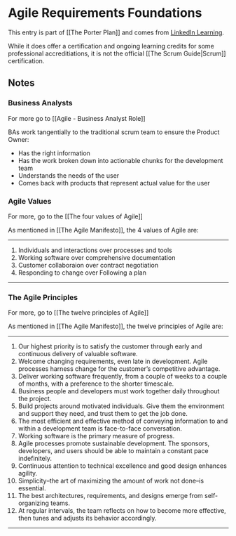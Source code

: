 # Agile Requirements Foundations

This entry is part of [[The Porter Plan]] and comes from [LinkedIn Learning](https://www.linkedin.com/learning/agile-requirements-foundations/the-agile-manifesto-from-a-business-analyst-perspective?u=2101657).

While it does offer a certification and ongoing learning credits for some professional accreditiations, it is not the official [[The Scrum Guide|Scrum]] certification. 

## Notes

### Business Analysts

For more go to [[Agile - Business Analyst Role]]

BAs work tangentially to the traditional scrum team to ensure the Product Owner:
- Has the right information
- Has the work broken down into actionable chunks for the development team
- Understands the needs of the user
- Comes back with products that represent actual value for the user

### Agile Values

For more, go to the [[The four values of Agile]]

As mentioned in [[The Agile Manifesto]], the 4 values of Agile are:

---
1. Individuals and interactions over processes and tools
2. Working software over comprehensive documentation
3. Customer collaboraion over contract negotiation
4. Responding to change over Following a plan
---

### The Agile Principles

For more, go to [[The twelve principles of Agile]]

As mentioned in [[The Agile Manifesto]], the twelve principles of Agile are:

---
1. Our highest priority is to satisfy the customer through early and continuous delivery of valuable software.
2. Welcome changing requirements, even late in development. Agile processes harness change for the customer’s competitive advantage.
3. Deliver working software frequently, from a couple of weeks to a couple of months, with a preference to the shorter timescale.
4. Business people and developers must work together daily throughout the project.
5. Build projects around motivated individuals. Give them the environment and support they need, and trust them to get the job done.
6. The most efficient and effective method of conveying information to and within a development team is face-to-face conversation.
7. Working software is the primary measure of progress.
8. Agile processes promote sustainable development. The sponsors, developers, and users should be able to maintain a constant pace indefinitely.
9. Continuous attention to technical excellence and good design enhances agility.
10. Simplicity–the art of maximizing the amount of work not done–is essential.
11. The best architectures, requirements, and designs emerge from self-organizing teams.
12. At regular intervals, the team reflects on how to become more effective, then tunes and adjusts its behavior accordingly.
---
